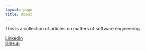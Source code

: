 ```yaml
---
layout: page
title: About
---
```


This is a collection of articles on matters of software engineering.

[LinkedIn](https://www.linkedin.com/in/rustam-isangulov/)
<br/>
[GitHub](https://github.com/rustam-isangulov)
